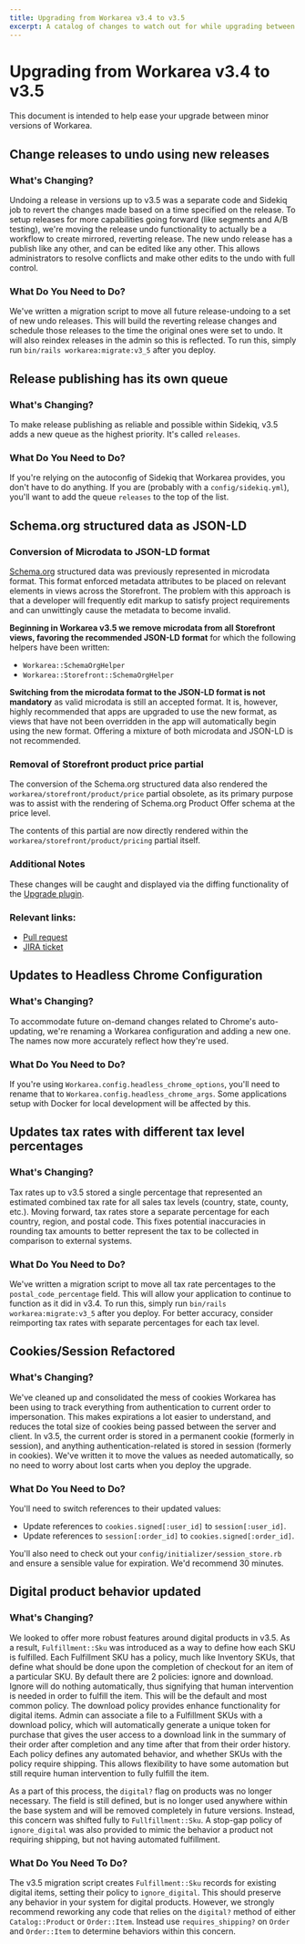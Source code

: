 ```yaml
---
title: Upgrading from Workarea v3.4 to v3.5
excerpt: A catalog of changes to watch out for while upgrading between minor versions
---
```


# Upgrading from Workarea v3.4 to v3.5

This document is intended to help ease your upgrade between minor versions of Workarea.

## Change releases to undo using new releases

### What's Changing?

Undoing a release in versions up to v3.5 was a separate code and Sidekiq job to revert the changes made based on a time specified on the release. To setup releases for more capabilities going forward (like segments and A/B testing), we're moving the release undo functionality to actually be a workflow to create mirrored, reverting release. The new undo release has a publish like any other, and can be edited like any other. This allows administrators to resolve conflicts and make other edits to the undo with full control.

### What Do You Need to Do?

We've written a migration script to move all future release-undoing to a set of new undo releases. This will build the reverting release changes and schedule those releases to the time the original ones were set to undo. It will also reindex releases in the admin so this is reflected. To run this, simply run `bin/rails workarea:migrate:v3_5` after you deploy.

## Release publishing has its own queue

### What's Changing?

To make release publishing as reliable and possible within Sidekiq, v3.5 adds a new queue as the highest priority. It's called `releases`.

### What Do You Need to Do?

If you're relying on the autoconfig of Sidekiq that Workarea provides, you don't have to do anything. If you are (probably with a `config/sidekiq.yml`), you'll want to add the queue `releases` to the top of the list.

## Schema.org structured data as JSON-LD

### Conversion of Microdata to JSON-LD format

[Schema.org](https://schema.org) structured data was previously represented in microdata format. This format enforced metadata attributes to be placed on relevant elements in views across the Storefront. The problem with this approach is that a developer will frequently edit markup to satisfy project requirements and can unwittingly cause the metadata to become invalid.

**Beginning in Workarea v3.5 we remove microdata from all Storefront views, favoring the recommended JSON-LD format** for which the following helpers have been written:

* `Workarea::SchemaOrgHelper`
* `Workarea::Storefront::SchemaOrgHelper`

**Switching from the microdata format to the JSON-LD format is not mandatory** as valid microdata is still an accepted format. It is, however, highly recommended that apps are upgraded to use the new format, as views that have not been overridden in the app will automatically begin using the new format. Offering a mixture of both microdata and JSON-LD is not recommended.


### Removal of Storefront product price partial

The conversion of the Schema.org structured data also rendered the `workarea/storefront/product/price` partial obsolete, as its primary purpose was to assist with the rendering of Schema.org Product Offer schema at the price level.

The contents of this partial are now directly rendered within the `workarea/storefront/product/pricing` partial itself.

### Additional Notes

These changes will be caught and displayed via the diffing functionality of the [Upgrade plugin](https://stash.tools.weblinc.com/projects/WL/repos/workarea-upgrade/browse).

### Relevant links:

* [Pull request](https://stash.tools.weblinc.com/projects/WL/repos/workarea/pull-requests/3926/overview)
* [JIRA ticket](https://jira.tools.weblinc.com/browse/ECOMMERCE-6743)


## Updates to Headless Chrome Configuration

### What's Changing?

To accommodate future on-demand changes related to Chrome's auto-updating, we're renaming a Workarea configuration and adding a new one. The names now more accurately reflect how they're used.

### What Do You Need to Do?

If you're using `Workarea.config.headless_chrome_options`, you'll need to rename that to `Workarea.config.headless_chrome_args`. Some applications setup with Docker for local development will be affected by this.

## Updates tax rates with different tax level percentages

### What's Changing?

Tax rates up to v3.5 stored a single percentage that represented an estimated combined tax rate for all sales tax levels (country, state, county, etc.). Moving forward, tax rates store a separate percentage for each country, region, and postal code. This fixes potential inaccuracies in rounding tax amounts to better represent the tax to be collected in comparison to external systems.

### What Do You Need to Do?

We've written a migration script to move all tax rate percentages to the `postal_code_percentage` field. This will allow your application to continue to function as it did in v3.4. To run this, simply run `bin/rails workarea:migrate:v3_5` after you deploy. For better accuracy, consider reimporting tax rates with separate percentages for each tax level.

## Cookies/Session Refactored

### What's Changing?

We've cleaned up and consolidated the mess of cookies Workarea has been using to track everything from authentication to current order to impersonation. This makes expirations a lot easier to understand, and reduces the total size of cookies being passed between the server and client. In v3.5, the current order is stored in a permanent cookie (formerly in session), and anything authentication-related is stored in session (formerly in cookies). We've written it to move the values as needed automatically, so no need to worry about lost carts when you deploy the upgrade.

### What Do You Need to Do?

You'll need to switch references to their updated values:

* Update references to `cookies.signed[:user_id]` to `session[:user_id]`.
* Update references to `session[:order_id]` to `cookies.signed[:order_id]`.

You'll also need to check out your `config/initializer/session_store.rb` and ensure a sensible value for expiration. We'd recommend 30 minutes.

## Digital product behavior updated

### What's Changing?

We looked to offer more robust features around digital products in v3.5. As a result, `Fulfillment::Sku` was introduced as a way to define how each SKU is fulfilled. Each Fulfillment SKU has a policy, much like Inventory SKUs, that define what should be done upon the completion of checkout for an item of a particular SKU. By default there are 2 policies: ignore and download. Ignore will do nothing automatically, thus signifying that human intervention is needed in order to fulfill the item. This will be the default and most common policy. The download policy provides enhance functionality for digital items. Admin can associate a file to a Fulfillment SKUs with a download policy, which will automatically generate a unique token for purchase that gives the user access to a download link in the summary of their order after completion and any time after that from their order history. Each policy defines any automated behavior, and whether SKUs with the policy require shipping. This allows flexibility to have some automation but still require human intervention to fully fulfill the item.

As a part of this process, the `digital?` flag on products was no longer necessary. The field is still defined, but is no longer used anywhere within the base system and will be removed completely in future versions. Instead, this concern was shifted fully to `Fullfillment::Sku`. A stop-gap policy of `ignore_digital` was also provided to mimic the behavior a product not requiring shipping, but not having automated fulfillment.

### What Do You Need To Do?

The v3.5 migration script creates `Fulfillment::Sku` records for existing digital items, setting their policy to `ignore_digital`. This should preserve any behavior in your system for digital products. However, we strongly recommend reworking any code that relies on the `digital?` method of either `Catalog::Product` or `Order::Item`. Instead use `requires_shipping?` on `Order` and `Order::Item` to determine behaviors within this concern.
